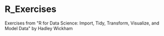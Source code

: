# R_Exercises
Exercises from "R for Data Science: Import, Tidy, Transform, Visualize, and Model Data" by Hadley Wickham
